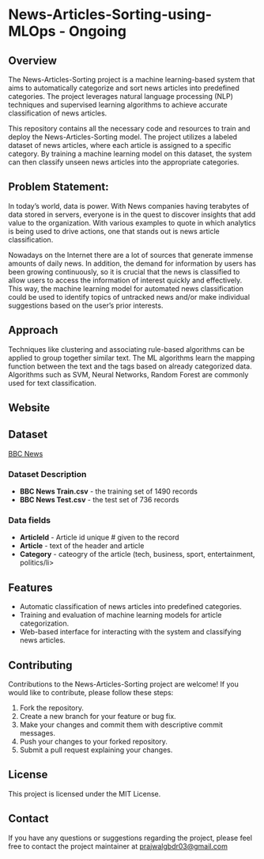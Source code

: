 # News-Articles-Sorting-using-MLOps - Ongoing
## Overview
The News-Articles-Sorting project is a machine learning-based system that aims to automatically categorize and sort news articles into predefined categories. The project leverages natural language processing (NLP) techniques and supervised learning algorithms to achieve accurate classification of news articles.

This repository contains all the necessary code and resources to train and deploy the News-Articles-Sorting model. The project utilizes a labeled dataset of news articles, where each article is assigned to a specific category. By training a machine learning model on this dataset, the system can then classify unseen news articles into the appropriate categories.

## Problem Statement:
In today’s world, data is power. With News companies having terabytes of data stored in
servers, everyone is in the quest to discover insights that add value to the organization.
With various examples to quote in which analytics is being used to drive actions, one that
stands out is news article classification.

Nowadays on the Internet there are a lot of sources that generate immense amounts of
daily news. In addition, the demand for information by users has been growing
continuously, so it is crucial that the news is classified to allow users to access the
information of interest quickly and effectively. This way, the machine learning model for
automated news classification could be used to identify topics of untracked news and/or
make individual suggestions based on the user’s prior interests.

## Approach
Techniques like clustering and associating rule-based algorithms can be
applied to group together similar text. The ML algorithms learn the mapping function
between the text and the tags based on already categorized data. Algorithms such as
SVM, Neural Networks, Random Forest are commonly used for text classification.

## Website

## Dataset
[BBC News](https://www.kaggle.com/c/learn-ai-bbc/data)
### Dataset Description

- **BBC News Train.csv** - the training set of 1490 records
- **BBC News Test.csv** - the test set of 736 records

### Data fields
- **ArticleId** - Article id unique # given to the record
- **Article** - text of the header and article
- **Category** - cateogry of the article (tech, business, sport, entertainment, politics/li>

## Features
- Automatic classification of news articles into predefined categories.
- Training and evaluation of machine learning models for article categorization.
- Web-based interface for interacting with the system and classifying news articles.

## Contributing
Contributions to the News-Articles-Sorting project are welcome! If you would like to contribute, please follow these steps:

1. Fork the repository.
2. Create a new branch for your feature or bug fix.
3. Make your changes and commit them with descriptive commit messages.
4. Push your changes to your forked repository.
5. Submit a pull request explaining your changes.

## License
This project is licensed under the MIT License.

## Contact
If you have any questions or suggestions regarding the project, please feel free to contact the project maintainer at prajwalgbdr03@gmail.com
